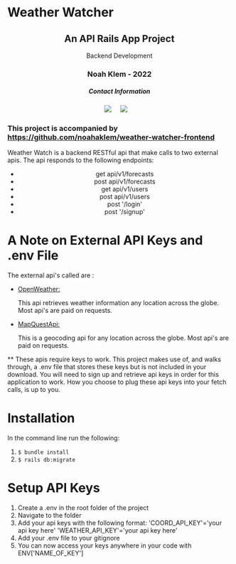 # Weather Watcher
<div align='center'>

## An API Rails App Project

  <p> Backend Development </p>
  <h3>Noah Klem - 2022</h3>
</div>
<h5  align="center">Contact Information</h5>
<p align="center">
  <a target="_blank"href="https://www.linkedin.com/in/noahaklem/"><img src="https://img.shields.io/badge/linkedin-%230077B5.svg?&style=for-the-badge&logo=linkedin&logoColor=white" /></a>&nbsp;&nbsp;&nbsp;&nbsp;
  <a href="mailto:noahaklem@gmail.com?subject=Hello%20Ileri,%20From%20Github"><img src="https://img.shields.io/badge/gmail-%23D14836.svg?&style=for-the-badge&logo=gmail&logoColor=white" /></a>&nbsp;&nbsp;&nbsp;&nbsp;
</p>

### This project is accompanied by https://github.com/noahaklem/weather-watcher-frontend

Weather Watch is a backend RESTful api that make calls to two external apis. The api responds to the following endpoints:

<ul align='center'>
  <li>get api/v1/forecasts</li>
  <li>post api/v1/forecasts</li>
  <li>get api/v1/users</li>
  <li>post api/v1/users</li>
  <li>post '/login'</li>
  <li>post '/signup'</li>
</ul>

# A Note on External API Keys and .env File

The external api's called are : 
<ul>
  <li><a href='https://api.openweathermap.org/'>OpenWeather:</a>
    <p>This api retrieves weather information any location across the globe. Most api's are paid on requests.</p>
  </li>
  <li><a href='http://www.mapquestapi.com/'>MapQuestApi:</a>
    <p>This is a geocoding api for any location across the globe. Most api's are paid on requests.</p>
  </li>
</ul> 
<p>** These apis require keys to work. This project makes use of, and walks through, a .env file that stores these keys but is not included in your download. You will need to sign up and retrieve api keys in order for this application to work. How you choose to plug these api keys into your fetch calls, is up to you. </p>

# Installation

In the command line run the following:

1. `$ bundle install`
2. `$ rails db:migrate`

# Setup API Keys

1. Create a .env in the root folder of the project
2. Navigate to the folder
3. Add your api keys with the following format:
  'COORD_API_KEY'='your api key here'
  'WEATHER_API_KEY'='your api key here'
4. Add your .env file to your gitignore
5. You can now access your keys anywhere in your code with ENV['NAME_OF_KEY']





